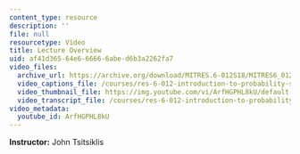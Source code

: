```yaml
---
content_type: resource
description: ''
file: null
resourcetype: Video
title: Lecture Overview
uid: af41d365-64e6-6666-6abe-d6b3a2262fa7
video_files:
  archive_url: https://archive.org/download/MITRES.6-012S18/MITRES6_012S18_L05-01_300k.mp4
  video_captions_file: /courses/res-6-012-introduction-to-probability-spring-2018/dbec09cda9a851a2a0360d1b0b4d2393_ArfHGPHL8kU.vtt
  video_thumbnail_file: https://img.youtube.com/vi/ArfHGPHL8kU/default.jpg
  video_transcript_file: /courses/res-6-012-introduction-to-probability-spring-2018/85b0618b4a86d952642c8b8e779d4606_ArfHGPHL8kU.pdf
video_metadata:
  youtube_id: ArfHGPHL8kU
---
```


**Instructor:** John Tsitsiklis